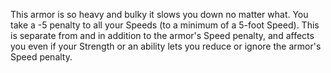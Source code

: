 This armor is so heavy and bulky it slows you down no matter what. You take a -5 penalty to all your Speeds (to a minimum of a 5-foot Speed). This is separate from and in addition to the armor's Speed penalty, and affects you even if your Strength or an ability lets you reduce or ignore the armor's Speed penalty.